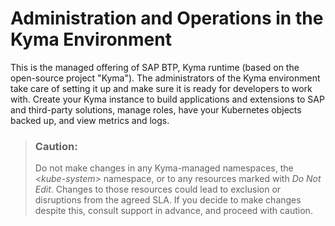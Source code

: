 

# Administration and Operations in the Kyma Environment

This is the managed offering of SAP BTP, Kyma runtime \(based on the open-source project "Kyma"\). The administrators of the Kyma environment take care of setting it up and make sure it is ready for developers to work with. Create your Kyma instance to build applications and extensions to SAP and third-party solutions, manage roles, have your Kubernetes objects backed up, and view metrics and logs.

> ### Caution:  
> Do not make changes in any Kyma-managed namespaces, the *<kube-system\>* namespace, or to any resources marked with *Do Not Edit*. Changes to those resources could lead to exclusion or disruptions from the agreed SLA. If you decide to make changes despite this, consult support in advance, and proceed with caution.

